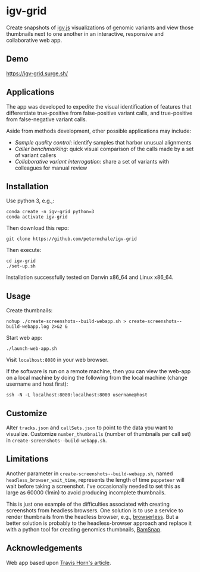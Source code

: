 # igv-grid

Create snapshots of [igv.js](https://github.com/igvteam/igv.js/) visualizations of genomic variants and view those thumbnails next to one another in an interactive, responsive and collaborative web app.

## Demo 

https://igv-grid.surge.sh/

## Applications 

The app was developed to expedite the visual identification of features that differentiate true-positive from false-positive variant calls,
and true-positive from false-negative variant calls. 

Aside from methods development, other possible applications may include: 
* *Sample quality control*: identify samples that harbor unusual alignments
* *Caller benchmarking*: quick visual comparison of the calls made by a set of variant callers
* *Collaborative variant interrogation*: share a set of variants with colleagues for manual review

## Installation

Use python 3, e.g.,: 
```
conda create -n igv-grid python=3
conda activate igv-grid
```

Then download this repo: 
```
git clone https://github.com/petermchale/igv-grid
```

Then execute: 
```
cd igv-grid
./set-up.sh 
```

Installation successfully tested on Darwin x86_64 and Linux x86_64. 

## Usage  

Create thumbnails:

```
nohup ./create-screenshots--build-webapp.sh > create-screenshots--build-webapp.log 2>&2 &
```

Start web app:
```
./launch-web-app.sh
```
Visit `localhost:8080` in your web browser. 

If the software is run on a remote machine, then you can view the web-app on a local machine by doing the following from the local machine (change username and host first):
```
ssh -N -L localhost:8080:localhost:8080 username@host
```

## Customize 

Alter `tracks.json` and `callSets.json` to point to the data you want to visualize. Customize `number_thumbnails` (number of thumbnails per call set) in `create-screenshots--build-webapp.sh`. 

## Limitations 

Another parameter in `create-screenshots--build-webapp.sh`, named `headless_browser_wait_time`, represents the length of time `puppeteer` will wait before taking a screenshot. I've occasionally needed to set this as large as 60000 (1min) to avoid producing incomplete thumbnails. 

This is just one example of 
the difficulties associated with 
creating screenshots from headless browsers. One solution is to use 
a service to render thumbnails from the headless browser, e.g., [browserless](https://www.browserless.io/). 
But a better solution is probably to the headless-browser approach 
and replace it with a python tool for creating genomics thumbnails, [BamSnap](https://bamsnap.readthedocs.io/en/latest/). 

## Acknowledgements

Web app based upon [Travis Horn's article](https://travishorn.com/creating-a-photo-gallery-with-vue-css-grid-3e0a3dd25285).

